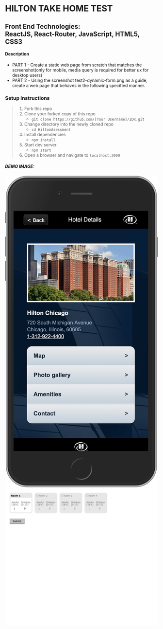 # HILTON TAKE HOME TEST

## Front End Technologies:</br>ReactJS, React-Router, JavaScript, HTML5, CSS3

#### Description

- PART 1 - Create a static web page from scratch that matches the screenshot(only for mobile, media query is required for better ux for desktop users)
- PART 2 - Using the screenshot test2-dynamic-form.png as a guide, create a web page that behaves in the following specified manner.

### Setup Instructions

> 1. Fork this repo
> 2. Clone your forked copy of this repo
>    - `git clone https://github.com/[Your Username]/IDR.git`
> 3. Change directory into the newly cloned repo
>    - `cd HiltonAsessment`
> 4. Install dependencies 
>    - `npm install`
> 5. Start dev server
>    - `npm start`
> 6. Open a browser and navigate to `localhost:3000`

##### DEMO IMAGE: 
![alt text](/partone.png "partone")
![alt text](/parttwo.png "parttwo")